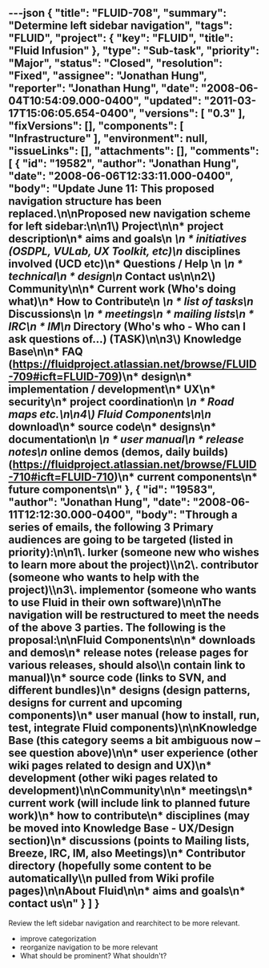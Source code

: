 ---json
{
  "title": "FLUID-708",
  "summary": "Determine left sidebar navigation",
  "tags": "FLUID",
  "project": {
    "key": "FLUID",
    "title": "Fluid Infusion"
  },
  "type": "Sub-task",
  "priority": "Major",
  "status": "Closed",
  "resolution": "Fixed",
  "assignee": "Jonathan Hung",
  "reporter": "Jonathan Hung",
  "date": "2008-06-04T10:54:09.000-0400",
  "updated": "2011-03-17T15:06:05.654-0400",
  "versions": [
    "0.3"
  ],
  "fixVersions": [],
  "components": [
    "Infrastructure"
  ],
  "environment": null,
  "issueLinks": [],
  "attachments": [],
  "comments": [
    {
      "id": "19582",
      "author": "Jonathan Hung",
      "date": "2008-06-06T12:33:11.000-0400",
      "body": "Update June 11: This proposed navigation structure has been replaced.\n\nProposed new navigation scheme for left sidebar:\n\n1\\) Project\n\n* project description\n* aims and goals\n  *\n    * initiatives (OSDPL, VULab, UX Toolkit, etc)\n* disciplines involved (UCD etc)\n* Questions / Help&#x20;\n  *\n    * technical\n    * design\n* Contact us\n\n2\\) Community\n\n* Current work (Who's doing what)\n* How to Contribute\n  *\n    * list of tasks\n* Discussions\n  *\n    * meetings\n    * mailing lists\n    * IRC\n    * IM\n* Directory (Who's who - Who can I ask questions of...) (TASK)\n\n3\\) Knowledge Base\n\n* FAQ (<https://fluidproject.atlassian.net/browse/FLUID-709#icft=FLUID-709>)\n* design\n* implementation / development\n* UX\n* security\n* project coordination\n  *\n    * Road maps etc.\n\n4\\) Fluid Components\n\n* download\n* source code\n* designs\n* documentation\n  *\n    * user manual\n    * release notes\n* online demos (demos, daily builds) (<https://fluidproject.atlassian.net/browse/FLUID-710#icft=FLUID-710>)\n* current components\n* future components\n"
    },
    {
      "id": "19583",
      "author": "Jonathan Hung",
      "date": "2008-06-11T12:12:30.000-0400",
      "body": "Through a series of emails, the following 3 Primary audiences are going to be targeted (listed in priority):\n\n1\\. lurker (someone new who wishes to learn more about the project)\\\n2\\. contributor (someone who wants to help with the project)\\\n3\\. implementor (someone who wants to use Fluid in their own software)\n\nThe navigation will be restructured to meet the needs of the above 3 parties. The following is the proposal:\n\nFluid Components\n\n* downloads and demos\n* release notes (release pages for various releases, should also\\\n  contain link to manual)\n* source code (links to SVN, and different bundles)\n* designs (design patterns, designs for current and upcoming components)\n* user manual (how to install, run, test, integrate Fluid components)\n\nKnowledge Base (this category seems a bit ambiguous now – see question above)\n\n* user experience (other wiki pages related to design and UX)\n* development (other wiki pages related to development)\n\nCommunity\n\n* meetings\n* current work (will include link to planned future work)\n* how to contribute\n* disciplines (may be moved into Knowledge Base - UX/Design section)\n* discussions (points to Mailing lists, Breeze, IRC, IM, also Meetings)\n* Contributor directory (hopefully some content to be automatically\\\n  pulled from Wiki profile pages)\n\nAbout Fluid\n\n* aims and goals\n* contact us\n"
    }
  ]
}
---
Review the left sidebar navigation and rearchitect to be more relevant.

* improve categorization
* reorganize navigation to be more relevant
* What should be prominent? What shouldn't?

        
